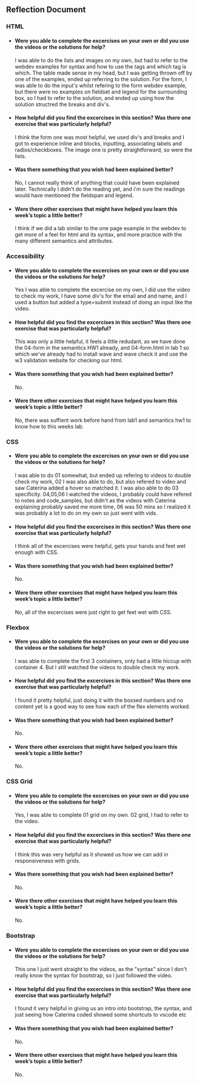 ## Reflection Document

### HTML

- #### Were you able to complete the excercises on your own or did you use the videos or the solutions for help?

  I was able to do the lists and images on my own, but had to refer to the webdev examples for syntax and how to use the tags and which tag is which. The table made sense in my head, but I was getting thrown off by one of the examples, ended up referring to the solution. For the form, I was able to do the input's whilst refering to the form webdev example, but there were no examples on fieldset and legend for the surrounding box, so I had to refer to the solution, and ended up using how the solution structred the breaks and div's.

- #### How helpful did you find the excercises in this section? Was there one exercise that was particularly helpful?

  I think the form one was most helpful, we used div's and breaks and I got to experience inline and blocks, inputting, associating labels and radios/checkboxes. The image one is pretty straightforward, so were the lists.

- #### Was there something that you wish had been explained better?

  No, I cannot really think of anything that could have been explained later. Technically I didn't do the reading yet, and i'm sure the readings would have mentioned the fieldspan and legend.

- #### Were there other exercises that might have helped you learn this week’s topic a little better?

  I think if we did a lab similar to the one page example in the webdev to get more of a feel for html and its syntax, and more practice with the many different semantics and attributes.

### Accessibility

- #### Were you able to complete the excercises on your own or did you use the videos or the solutions for help?

  Yes I was able to complete the excercise on my own, I did use the video to check my work, I have some div's for the email and and name, and I used a button
  but added a type=submit instead of doing an input like the video.

- #### How helpful did you find the excercises in this section? Was there one exercise that was particularly helpful?

  This was only a little helpful, it feels a little redudant, as we have done the 04-form in the semantics HW1 already, and 04-form.html in lab 1 so which we've already
  had to install wave and wave check it and use the w3 validation website for checking our html.

- #### Was there something that you wish had been explained better?

  No.

- #### Were there other exercises that might have helped you learn this week’s topic a little better?

  No, there was suffient work before hand from lab1 and semantics hw1 to know how to this weeks lab.

### CSS

- #### Were you able to complete the excercises on your own or did you use the videos or the solutions for help?

  I was able to do 01 somewhat, but ended up refering to videos to double check my work, 02 I was also able to do, but also refered to video and saw Caterina added a hover so matched it.
  I was also able to do 03 specificity. 04,05,06 I watched the videos, I probably could have refered to notes and code_samples, but didn't as the videos with Caterina explaining probably
  saved me more time, 06 was 50 mins so I realized it was probably a lot to do on my own so just went with vids.

- #### How helpful did you find the excercises in this section? Was there one exercise that was particularly helpful?

  I think all of the excercises were helpful, gets your hands and feet wet enough with CSS.

- #### Was there something that you wish had been explained better?

  No.

- #### Were there other exercises that might have helped you learn this week’s topic a little better?

  No, all of the excercises were just right to get feet wet with CSS.

### Flexbox

- #### Were you able to complete the excercises on your own or did you use the videos or the solutions for help?

  I was able to complete the first 3 containers, only had a little hiccup with container 4. But I still watched the videos to double check my work.

- #### How helpful did you find the excercises in this section? Was there one exercise that was particularly helpful?

  I found it pretty helpful, just doing it with the boxxed numbers and no content yet is a good way to see how each of the flex elements worked.

- #### Was there something that you wish had been explained better?

  No.

- #### Were there other exercises that might have helped you learn this week’s topic a little better?

  No.

### CSS Grid

- #### Were you able to complete the excercises on your own or did you use the videos or the solutions for help?

  Yes, I was able to complete 01 grid on my own. 02 grid, I had to refer to the video.

- #### How helpful did you find the excercises in this section? Was there one exercise that was particularly helpful?

  I think this was very helpful as it showed us how we can add in responsiveness with grids.

- #### Was there something that you wish had been explained better?

  No.

- #### Were there other exercises that might have helped you learn this week’s topic a little better?

  No.

### Bootstrap

- #### Were you able to complete the excercises on your own or did you use the videos or the solutions for help?

  This one I just went straight to the videos, as the "syntax" since I don't really know the syntax for bootstrap, so I just followed the video.

- #### How helpful did you find the excercises in this section? Was there one exercise that was particularly helpful?

  I found it very helpful in giving us an intro into bootstrap, the syntax, and just seeing how Caterina coded showed some shortcuts to vscode etc

- #### Was there something that you wish had been explained better?

  No.

- #### Were there other exercises that might have helped you learn this week’s topic a little better?

  No.
